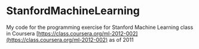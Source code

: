 # StanfordMachineLearning

My code for the programming exercise for Stanford Machine Learning class in Coursera [https://class.coursera.org/ml-2012-002](https://class.coursera.org/ml-2012-002) as of 2011
